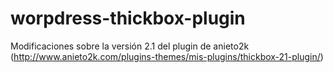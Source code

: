 worpdress-thickbox-plugin
=========================

Modificaciones sobre la versión 2.1 del plugin de anieto2k (http://www.anieto2k.com/plugins-themes/mis-plugins/thickbox-21-plugin/)
